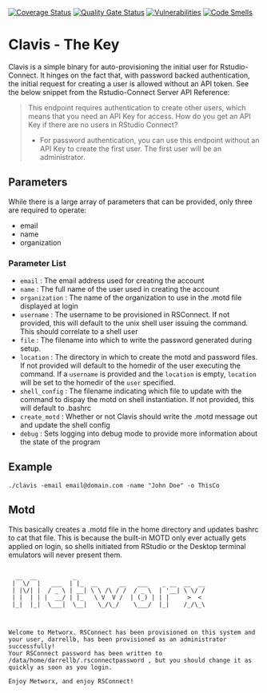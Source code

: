 [![Coverage Status](https://coveralls.io/repos/github/metrumresearchgroup/clavis/badge.svg?branch=master)](https://coveralls.io/github/metrumresearchgroup/clavis?branch=master)
[![Quality Gate Status](https://sonarcloud.io/api/project_badges/measure?project=metrumresearchgroup_clavis&metric=alert_status)](https://sonarcloud.io/dashboard?id=metrumresearchgroup_clavis)
[![Vulnerabilities](https://sonarcloud.io/api/project_badges/measure?project=metrumresearchgroup_clavis&metric=vulnerabilities)](https://sonarcloud.io/dashboard?id=metrumresearchgroup_clavis)
[![Code Smells](https://sonarcloud.io/api/project_badges/measure?project=metrumresearchgroup_clavis&metric=code_smells)](https://sonarcloud.io/dashboard?id=metrumresearchgroup_clavis)

# Clavis - The Key

Clavis is a simple binary for auto-provisioning the initial user for Rstudio-Connect. It hinges on the fact that, with password backed authentication, the initial request for creating a user is allowed without an API token. See the below snippet from the Rstudio-Connect Server API Reference:

>This endpoint requires authentication to create other users, which means that you need an API Key for access. How do you get an API Key if there are no users in RStudio Connect?
> * For password authentication, you can use this endpoint without an API Key to create the first user. The first user will be an administrator.


## Parameters

While there is a large array of parameters that can be provided, only three are required to operate:
 * email
 * name
 * organization

 ### Parameter List

* `email` : The email address used for creating the account
* `name` : The full name of the user used in creating the account
* `organization` : The name of the organization to use in the .motd file displayed at login
* `username` : The username to be provisioned in RSConnect. If not provided, this will default to the unix shell user 
issuing the command. This should correlate to a shell user
* `file` : The filename into which to write the password generated during setup. 
* `location` : The directory in which to create the motd and password files. If not provided will default to the homedir
of the user executing the command. If a `username` is provided and the `location` is empty, `location` will be set to 
the homedir of the `user` specified. 
* `shell_config` : The filename indicating which file to update with the command to dispay the motd on shell instantiation. If not provided, this will default to .bashrc
* `create_motd` : Whether or not Clavis should write the .motd message out and update the shell config
* `debug` : Sets logging into debug mode to provide more information about the state of the program


## Example

```
./clavis -email email@domain.com -name "John Doe" -o ThisCo
```


## Motd
This basically creates a .motd file in the home directory and updates bashrc to cat that file. This is because the built-in MOTD only ever actually gets applied on login, so shells initiated from RStudio or the Desktop terminal emulators will never present them. 

```

  __  __          _
 |  \/  |   ___  | |_  __      __   ___    _ __  __  __
 | |\/| |  / _ \ | __| \ \ /\ / /  / _ \  | '__| \ \/ /
 | |  | | |  __/ | |_   \ V  V /  | (_) | | |     >  <
 |_|  |_|  \___|  \__|   \_/\_/    \___/  |_|    /_/\_\



Welcome to Metworx. RSConnect has been provisioned on this system and your user, darrellb, has been provisioned as an administrator successfully!
Your RSConnect password has been written to /data/home/darrellb/.rsconnectpassword , but you should change it as quickly as soon as you login.

Enjoy Metworx, and enjoy RSConnect!
```